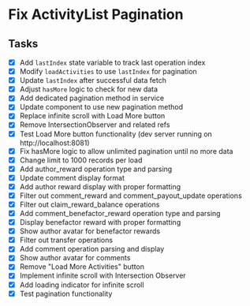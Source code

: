 # Fix ActivityList Pagination

## Tasks
- [x] Add `lastIndex` state variable to track last operation index
- [x] Modify `loadActivities` to use `lastIndex` for pagination
- [x] Update `lastIndex` after successful data fetch
- [x] Adjust `hasMore` logic to check for new data
- [x] Add dedicated pagination method in service
- [x] Update component to use new pagination method
- [x] Replace infinite scroll with Load More button
- [x] Remove IntersectionObserver and related refs
- [x] Test Load More button functionality (dev server running on http://localhost:8081)
- [x] Fix hasMore logic to allow unlimited pagination until no more data
- [x] Change limit to 1000 records per load
- [x] Add author_reward operation type and parsing
- [x] Update comment display format
- [x] Add author reward display with proper formatting
- [x] Filter out comment_reward and comment_payout_update operations
- [x] Filter out claim_reward_balance operations
- [x] Add comment_benefactor_reward operation type and parsing
- [x] Display benefactor reward with proper formatting
- [x] Show author avatar for benefactor rewards
- [x] Filter out transfer operations
- [x] Add comment operation parsing and display
- [x] Show author avatar for comments
- [x] Remove "Load More Activities" button
- [x] Implement infinite scroll with Intersection Observer
- [x] Add loading indicator for infinite scroll
- [x] Test pagination functionality
